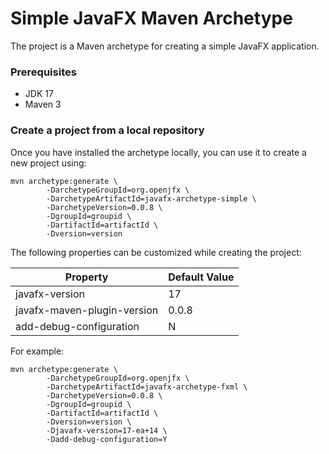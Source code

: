 # Simple JavaFX Maven Archetype

The project is a Maven archetype for creating a simple JavaFX application.

### Prerequisites

* JDK 17
* Maven 3

### Create a project from a local repository

Once you have installed the archetype locally, you can use it to create a new project using:

```
mvn archetype:generate \
        -DarchetypeGroupId=org.openjfx \
        -DarchetypeArtifactId=javafx-archetype-simple \
        -DarchetypeVersion=0.0.8 \
        -DgroupId=groupid \
        -DartifactId=artifactId \
        -Dversion=version
```

The following properties can be customized while creating the project:

| Property                    | Default Value |
| --------------------------- | ------------- |
| javafx-version              | 17            |
| javafx-maven-plugin-version | 0.0.8         |
| add-debug-configuration     | N             |

For example:

```
mvn archetype:generate \
        -DarchetypeGroupId=org.openjfx \
        -DarchetypeArtifactId=javafx-archetype-fxml \
        -DarchetypeVersion=0.0.8 \
        -DgroupId=groupid \
        -DartifactId=artifactId \
        -Dversion=version \
        -Djavafx-version=17-ea+14 \
        -Dadd-debug-configuration=Y
```
